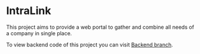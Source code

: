# IntraLink

This project aims to provide a web portal to gather and combine all needs of a company in single place.

To view backend code of this project you can visit [Backend branch](../../tree/Backend).
